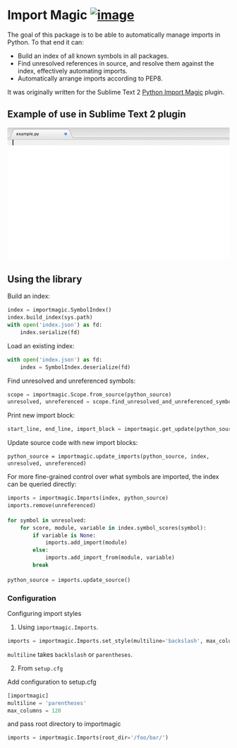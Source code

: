 # Import Magic [![image](https://secure.travis-ci.org/alecthomas/importmagic.png?branch=master)](https://travis-ci.org/alecthomas/importmagic)

The goal of this package is to be able to automatically manage imports in Python. To that end it can:

- Build an index of all known symbols in all packages.
- Find unresolved references in source, and resolve them against the index, effectively automating imports.
- Automatically arrange imports according to PEP8.

It was originally written for the Sublime Text 2 [Python Import Magic](https://github.com/alecthomas/SublimePythonImportMagic) plugin.

## Example of use in Sublime Text 2 plugin

![Example of Import Magic at work](importmagic.gif)


## Using the library

Build an index:

```python
index = importmagic.SymbolIndex()
index.build_index(sys.path)
with open('index.json') as fd:
    index.serialize(fd)
```

Load an existing index:

```python
with open('index.json') as fd:
    index = SymbolIndex.deserialize(fd)
```

Find unresolved and unreferenced symbols:

```python
scope = importmagic.Scope.from_source(python_source)
unresolved, unreferenced = scope.find_unresolved_and_unreferenced_symbols()
```

Print new import block:

```python
start_line, end_line, import_block = importmagic.get_update(python_source, index, unresolved, unreferenced)
```

Update source code with new import blocks:

```
python_source = importmagic.update_imports(python_source, index, unresolved, unreferenced)
```

For more fine-grained control over what symbols are imported, the index can be queried directly:

```python
imports = importmagic.Imports(index, python_source)
imports.remove(unreferenced)

for symbol in unresolved:
    for score, module, variable in index.symbol_scores(symbol):
        if variable is None:
            imports.add_import(module)
        else:
            imports.add_import_from(module, variable)
        break

python_source = imports.update_source()
```


### Configuration

Configuring import styles

1. Using `importmagic.Imports`.

```python
imports = importmagic.Imports.set_style(multiline='backslash', max_columns=80)
```

`multiline` takes `backlslash` or `parentheses`.


2. From `setup.cfg`

Add configuration to setup.cfg

```python
[importmagic]
multiline = 'parentheses'
max_columns = 120
```

and pass root directory to importmagic

```python
imports = importmagic.Imports(root_dir='/foo/bar/')
```
